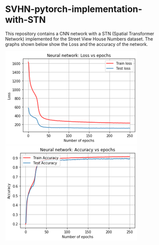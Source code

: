 # SVHN-pytorch-implementation-with-STN
This repository contains a CNN network with a STN (Spatial Transformer Network) implemented for the Street View House Numbers dataset. The graphs shown below show the Loss and the accuracy of the network. 

<img src="Images/LossSTN600.png" width="425"/> <img src="Images/AccSTN600.png" width="425"/> 
